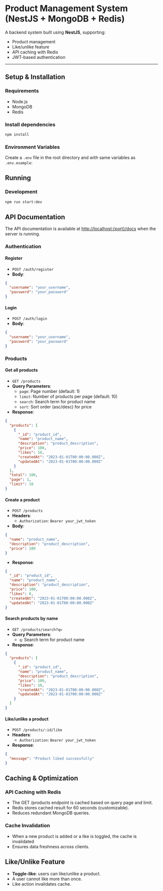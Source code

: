 # Product Management System (NestJS + MongoDB + Redis)

A backend system built using **NestJS**, supporting:

- Product management
- Like/unlike feature
- API caching with Redis
- JWT-based authentication

---

## Setup & Installation

### Requirements

- Node.js
- MongoDB
- Redis

### Install dependencies

```bash
npm install
```

### Environment Variables

Create a `.env` file in the root directory and with same variables as `.env.example`:

## Running

### Development

```bash
npm run start:dev
```

## API Documentation

The API documentation is available at [http://localhost:{port}/docs](http://localhost:3000/docs) when the server is running.

### Authentication

#### Register

- `POST /auth/register`
- **Body**:

```json
{
  "username": "your_username",
  "password": "your_password"
}
```

#### Login

- `POST /auth/login`
- **Body**:

```json
{
  "username": "your_username",
  "password": "your_password"
}
```

### Products

#### Get all products

- `GET /products`
- **Query Parameters**:
  - `page`: Page number (default: 1)
  - `limit`: Number of products per page (default: 10)
  - `search`: Search term for product name
  - `sort`: Sort order (asc/desc) for price
- **Response**:

```json
{
  "products": [
    {
      "_id": "product_id",
      "name": "product_name",
      "description": "product_description",
      "price": 100,
      "likes": 10,
      "createdAt": "2023-01-01T00:00:00.000Z",
      "updatedAt": "2023-01-01T00:00:00.000Z"
    }
  ],
  "total": 100,
  "page": 1,
  "limit": 10
}
```

#### Create a product

- `POST /products`
- **Headers**:
  - `Authorization`: `Bearer your_jwt_token`
- **Body**:

```json
{
  "name": "product_name",
  "description": "product_description",
  "price": 100
}
```

- **Response**:

```json
{
  "_id": "product_id",
  "name": "product_name",
  "description": "product_description",
  "price": 100,
  "likes": 0,
  "createdAt": "2023-01-01T00:00:00.000Z",
  "updatedAt": "2023-01-01T00:00:00.000Z"
}
```

#### Search products by name

- `GET /products/search?q=`
- **Query Parameters**:
  - `q`: Search term for product name
- **Response**:

```json
{
  "products": [
    {
      "_id": "product_id",
      "name": "product_name",
      "description": "product_description",
      "price": 100,
      "likes": 10,
      "createdAt": "2023-01-01T00:00:00.000Z",
      "updatedAt": "2023-01-01T00:00:00.000Z"
    }
  ]
}
```

#### Like/unlike a product

- `POST /products/:id/like`
- **Headers**:
  - `Authorization`: `Bearer your_jwt_token`
- **Response**:

```json
{
  "message": "Product liked successfully"
}
```

## Caching & Optimization

### API Caching with Redis

- The GET /products endpoint is cached based on query page and limit.
- Redis stores cached result for 60 seconds (customizable).
- Reduces redundant MongoDB queries.

### Cache Invalidation

- When a new product is added or a like is toggled, the cache is invalidated
- Ensures data freshness across clients.

## Like/Unlike Feature

- **Toggle-like**: users can like/unlike a product.
- A user cannot like more than once.
- Like action invalidates cache.

